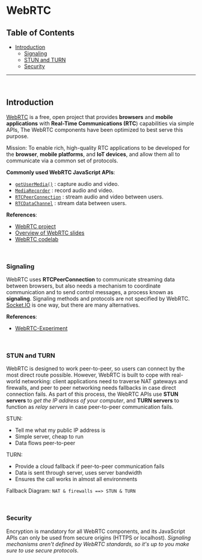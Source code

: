 # WebRTC

## Table of Contents

- [Introduction](#introduction)
  - [Signaling](#signaling)
  - [STUN and TURN](#stun-and-turn)
  - [Security](#security)

----
</br>

## Introduction

[WebRTC](#https://webrtc.org/) is a free, open project that provides **browsers** and **mobile applications** with **Real-Time Communications (RTC**) capabilities via simple APIs, The WebRTC components have been optimized to best serve this purpose.

Mission: To enable rich, high-quality RTC applications to be developed for the **browser**, **mobile platforms**, and **IoT devices**, and allow them all to communicate via a common set of protocols.

**Commonly used WebRTC JavaScript APIs**:

- [`getUserMedia()`](#https://developer.mozilla.org/en-US/docs/Web/API/MediaDevices/getUserMedia) : capture audio and video.
- [`MediaRecorder`](#https://developer.mozilla.org/en-US/docs/Web/API/MediaRecorder) : record audio and video.
- [`RTCPeerConnection`](#https://developer.mozilla.org/en-US/docs/Web/API/RTCPeerConnection) : stream audio and video between users.
- [`RTCDataChannel`](#https://developer.mozilla.org/en-US/docs/Web/API/RTCDataChannel) : stream data between users.

**References**:

- [WebRTC project](#https://webrtc.org/)
- [Overview of WebRTC slides](#https://io13webrtc.appspot.com/#1)
- [WebRTC codelab](#https://codelabs.developers.google.com/codelabs/webrtc-web/#0)

</br>

### Signaling

WebRTC uses **RTCPeerConnection** to communicate streaming data between browsers, but also needs a mechanism to coordinate communication and to send control messages, a process known as **signaling**. Signaling methods and protocols are not specified by WebRTC. [Socket.IO](#https://socket.io/) is one way, but there are many alternatives.

**References**:

- [WebRTC-Experiment](#https://github.com/muaz-khan/WebRTC-Experiment/blob/master/Signaling.md)

</br>

### STUN and TURN

WebRTC is designed to work peer-to-peer, so users can connect by the most direct route possible. However, WebRTC is built to cope with real-world networking: client applications need to traverse NAT gateways and firewalls, and peer to peer networking needs fallbacks in case direct connection fails. As part of this process, the WebRTC APIs use **STUN servers** to _get the IP address of your computer_, and **TURN servers** to function as _relay servers_ in case peer-to-peer communication fails.

STUN:

- Tell me what my public IP address is
- Simple server, cheap to run
- Data flows peer-to-peer

TURN:

- Provide a cloud fallback if peer-to-peer communication fails
- Data is sent through server, uses server bandwidth
- Ensures the call works in almost all environments

Fallback Diagram: `NAT & firewalls ==> STUN & TURN`

</br>

### Security

Encryption is mandatory for all WebRTC components, and its JavaScript APIs can only be used from secure origins (HTTPS or localhost). _Signaling mechanisms aren't defined by WebRTC standards, so it's up to you make sure to use secure protocols_.

